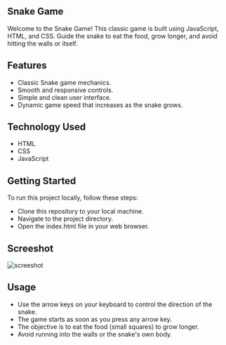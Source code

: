 
## Snake Game

Welcome to the Snake Game! This classic game is built using JavaScript, HTML, and CSS. Guide the snake to eat the food, grow longer, and avoid hitting the walls or itself.




## Features

- Classic Snake game mechanics.
- Smooth and responsive controls.
- Simple and clean user interface.
- Dynamic game speed that increases as the snake grows.



## Technology Used

- HTML
- CSS 
- JavaScript
## Getting Started
To run this project locally, follow these steps:
- Clone this repository to your local machine.
- Navigate to the project directory.
- Open the index.html file in your web browser.

## Screeshot
![screeshot](https://github.com/Dheeraj-Rawat/Snake-Game/assets/141765900/0d4fa0ed-5509-43df-a747-4633c92e0e2e)




## Usage
- Use the arrow keys on your keyboard to control the direction of the snake.
- The game starts as soon as you press any arrow key.
- The objective is to eat the food (small squares) to grow longer.
- Avoid running into the walls or the snake's own body.
